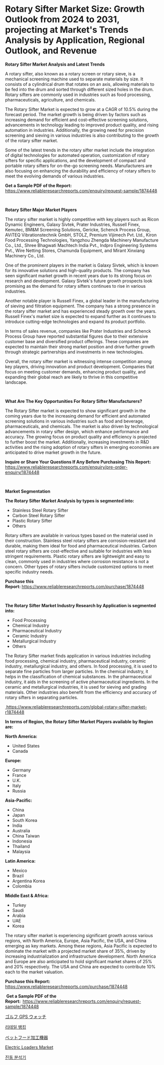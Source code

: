 <p><h1>Rotary Sifter Market Size: Growth Outlook from 2024 to 2031, projecting at Market's Trends Analysis by Application, Regional Outlook, and Revenue</h1></p><p><strong>Rotary Sifter Market Analysis and Latest Trends</strong></p>
<p><p>A rotary sifter, also known as a rotary screen or rotary sieve, is a mechanical screening machine used to separate materials by size. It consists of a cylindrical drum that rotates on an axis, allowing materials to be fed into the drum and sorted through different sized holes in the drum. Rotary sifters are commonly used in industries such as food processing, pharmaceuticals, agriculture, and chemicals.</p><p>The Rotary Sifter Market is expected to grow at a CAGR of 10.5% during the forecast period. The market growth is being driven by factors such as increasing demand for efficient and cost-effective screening solutions, advancements in technology leading to improved product quality, and rising automation in industries. Additionally, the growing need for precision screening and sieving in various industries is also contributing to the growth of the rotary sifter market.</p><p>Some of the latest trends in the rotary sifter market include the integration of digital technologies for automated operation, customization of rotary sifters for specific applications, and the development of compact and portable rotary sifters for on-the-go screening needs. Manufacturers are also focusing on enhancing the durability and efficiency of rotary sifters to meet the evolving demands of various industries.</p></p>
<p><strong>Get a Sample PDF of the Report:&nbsp;</strong> <a href="https://www.reliableresearchreports.com/enquiry/request-sample/1874448">https://www.reliableresearchreports.com/enquiry/request-sample/1874448</a></p>
<p>&nbsp;</p>
<p><strong>Rotary Sifter Major Market Players</strong></p>
<p><p>The rotary sifter market is highly competitive with key players such as Ricon Dynamic Engineers, Galaxy Sivtek, Prater Industries, Russell Finex, Kemutec, BM&M Screening Solutions, Gericke, Schenck Process Group, AViTEQ Vibrationstechnik GmbH, STOLZ, Premium Vijimech Pvt. Ltd., Kiron Food Processing Technologies, Yangzhou Zhengda Machinery Manufacture Co., Ltd., Shree Bhagwati Machtech India Pvt., Indpro Engineering Systems Pvt., Wire Netting Stores, Chamunda Equipment, and Mirant Xinxiang Machinery Co., Ltd. </p><p>One of the prominent players in the market is Galaxy Sivtek, which is known for its innovative solutions and high-quality products. The company has seen significant market growth in recent years due to its strong focus on research and development. Galaxy Sivtek's future growth prospects look promising as the demand for rotary sifters continues to rise in various industries.</p><p>Another notable player is Russell Finex, a global leader in the manufacturing of sieving and filtration equipment. The company has a strong presence in the rotary sifter market and has experienced steady growth over the years. Russell Finex's market size is expected to expand further as it continues to introduce cutting-edge technologies and expand its product portfolio.</p><p>In terms of sales revenue, companies like Prater Industries and Schenck Process Group have reported substantial figures due to their extensive customer base and diversified product offerings. These companies are expected to maintain their strong market position and drive further growth through strategic partnerships and investments in new technologies.</p><p>Overall, the rotary sifter market is witnessing intense competition among key players, driving innovation and product development. Companies that focus on meeting customer demands, enhancing product quality, and expanding their global reach are likely to thrive in this competitive landscape.</p></p>
<p>&nbsp;</p>
<p><strong>What Are The Key Opportunities For Rotary Sifter Manufacturers?</strong></p>
<p><p>The Rotary Sifter market is expected to show significant growth in the coming years due to the increasing demand for efficient and automated screening solutions in various industries such as food and beverage, pharmaceuticals, and chemicals. The market is also driven by technological advancements in rotary sifter design, which enhance performance and accuracy. The growing focus on product quality and efficiency is projected to further boost the market. Additionally, increasing investments in R&D activities and the rising adoption of rotary sifters in emerging economies are anticipated to drive market growth in the future.</p></p>
<p><strong>Inquire or Share Your Questions If Any Before Purchasing This Report:</strong> <a href="https://www.reliableresearchreports.com/enquiry/pre-order-enquiry/1874448">https://www.reliableresearchreports.com/enquiry/pre-order-enquiry/1874448</a></p>
<p>&nbsp;</p>
<p><strong>Market Segmentation</strong></p>
<p><strong>The Rotary Sifter Market Analysis by types is segmented into:</strong></p>
<p><ul><li>Stainless Steel Rotary Sifter</li><li>Carbon Steel Rotary Sifter</li><li>Plastic Rotary Sifter</li><li>Others</li></ul></p>
<p><p>Rotary sifters are available in various types based on the material used in their construction. Stainless steel rotary sifters are corrosion-resistant and durable, making them ideal for food and pharmaceutical industries. Carbon steel rotary sifters are cost-effective and suitable for industries with less stringent requirements. Plastic rotary sifters are lightweight and easy to clean, commonly used in industries where corrosion resistance is not a concern. Other types of rotary sifters include customized options to meet specific industry needs.</p></p>
<p><strong>Purchase this Report:&nbsp;</strong><a href="https://www.reliableresearchreports.com/purchase/1874448">https://www.reliableresearchreports.com/purchase/1874448</a></p>
<p>&nbsp;</p>
<p><strong>The Rotary Sifter Market Industry Research by Application is segmented into:</strong></p>
<p><ul><li>Food Processing</li><li>Chemical Industry</li><li>Pharmaceutical Industry</li><li>Ceramic Industry</li><li>Metallurgical Industry</li><li>Others</li></ul></p>
<p><p>The Rotary Sifter market finds application in various industries including food processing, chemical industry, pharmaceutical industry, ceramic industry, metallurgical industry, and others. In food processing, it is used to separate fine particles from larger particles. In the chemical industry, it helps in the classification of chemical substances. In the pharmaceutical industry, it aids in the screening of active pharmaceutical ingredients. In the ceramic and metallurgical industries, it is used for sieving and grading materials. Other industries also benefit from the efficiency and accuracy of rotary sifters in separating particles.</p></p>
<p><a href="https://www.reliableresearchreports.com/global-rotary-sifter-market-r1874448">&nbsp;https://www.reliableresearchreports.com/global-rotary-sifter-market-r1874448</a></p>
<p><strong>In terms of Region, the Rotary Sifter Market Players available by Region are:</strong></p>
<p>
    <p> <strong> North America: </strong>
        <ul>
            <li>United States</li>
            <li>Canada</li>
        </ul>
        </p> 
    <p> <strong> Europe: </strong>
        <ul>
            <li>Germany</li>
            <li>France</li>
            <li>U.K.</li>
            <li>Italy</li>
            <li>Russia</li>
        </ul>
        </p> 
    <p> <strong> Asia-Pacific: </strong>
        <ul>
            <li>China</li>
            <li>Japan</li>
            <li>South Korea</li>
            <li>India</li>
            <li>Australia</li>
            <li>China Taiwan</li>
            <li>Indonesia</li>
            <li>Thailand</li>
            <li>Malaysia</li>
        </ul>
        </p> 
    <p> <strong> Latin America: </strong>
        <ul>
            <li>Mexico</li>
            <li>Brazil</li>
            <li>Argentina Korea</li>
            <li>Colombia</li>
        </ul>
        </p> 
    <p> <strong> Middle East & Africa: </strong>
        <ul>
            <li>Turkey</li>
            <li>Saudi</li>
            <li>Arabia</li>
            <li>UAE</li>
            <li>Korea</li>
        </ul>
    </p>
    </p>
<p><p>The rotary sifter market is experiencing significant growth across various regions, with North America, Europe, Asia Pacific, the USA, and China emerging as key markets. Among these regions, Asia Pacific is expected to dominate the market with a projected market share of 35%, driven by increasing industrialization and infrastructure development. North America and Europe are also anticipated to hold significant market shares of 25% and 20% respectively. The USA and China are expected to contribute 10% each to the market valuation.</p></p>
<p><strong>Purchase this Report: </strong><a href="https://www.reliableresearchreports.com/purchase/1874448">https://www.reliableresearchreports.com/purchase/1874448</a></p>
<p>&nbsp;<strong>Get a Sample PDF of the Report:&nbsp;&nbsp;</strong><a href="https://www.reliableresearchreports.com/enquiry/request-sample/1874448">https://www.reliableresearchreports.com/enquiry/request-sample/1874448</a></p>
<p><strong></strong></p>
<p><p><a href="https://medium.com/@jodyomenick9056/%E3%82%B4%E3%83%AB%E3%83%95gps%E3%82%A6%E3%82%A9%E3%83%83%E3%83%81%E5%B8%82%E5%A0%B4-%E7%AB%B6%E4%BA%89%E5%88%86%E6%9E%90-%E5%B8%82%E5%A0%B4%E3%83%88%E3%83%AC%E3%83%B3%E3%83%89-2031%E5%B9%B4%E3%81%BE%E3%81%A7%E3%81%AE%E4%BA%88%E6%B8%AC-11905ee7d69c">ゴルフ GPS ウォッチ</a></p><p><a href="https://medium.com/@jesseperry626/%EC%86%8C%EB%A7%A4%EC%9D%80%ED%96%89-%EC%8B%9C%EC%9E%A5-%EC%9C%A0%ED%98%95-%EC%9D%91%EC%9A%A9-%EB%B0%8F-%EC%A7%80%EB%A6%AC%EC%97%90-%EB%94%B0%EB%A5%B8-%ED%8F%AC%EA%B4%84%EC%A0%81%EC%9D%B8-%ED%8F%89%EA%B0%80-bd3cd6ca5525">리테일 뱅킹</a></p><p><a href="https://medium.com/@adaming121/%E3%83%9A%E3%83%83%E3%83%88%E3%83%95%E3%83%BC%E3%83%89%E5%8A%A0%E5%B7%A5%E6%A9%9F%E5%99%A8%E5%B8%82%E5%A0%B4-%E5%B8%82%E5%A0%B4cagr-%E5%B8%82%E5%A0%B4%E3%83%88%E3%83%AC%E3%83%B3%E3%83%89-%E3%81%8A%E3%82%88%E3%81%B3%E6%88%90%E9%95%B7%E6%88%A6%E7%95%A5%E3%81%B8%E3%81%AE%E6%B4%9E%E5%AF%9F-b741fcacfdb5">ペットフード加工機器</a></p><p><a href="https://www.linkedin.com/pulse/electric-loaders-market-research-report-its-history-forecast-z8mue?trackingId=CFYBv5VoAO8yCM5%2FyaAfMQ%3D%3D">Electric Loaders Market</a></p><p><a href="https://medium.com/@sherlock567567/%EC%A7%84%EB%8F%99-%EB%B6%84%EC%84%9D%EA%B8%B0-%EC%8B%9C%EC%9E%A5-%EA%B7%9C%EB%AA%A8-cagr-%ED%8A%B8%EB%A0%8C%EB%93%9C-2024-2030-303be54b1e47">진동 분석기</a></p></p>